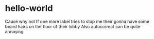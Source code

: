 # hello-world
Cause why not
If one more label tries to stop me their gonna have some beard hairs on the floor of their lobby
Also autocorrect can be quite annoying
